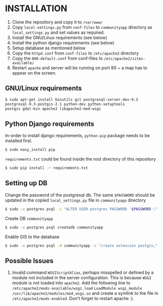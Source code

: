 # INSTALLATION 
1. Clone the repository and copy it to `/var/www/`
2. Copy `local-settings.py` from `conf-files` to `communityapp` 
directory as  `local_settings.py` and set values as required.
3. Install the GNU/Linux requirements (see below)
4. Install the python django requirements (see below)
5. Setup database as mentioned below
6. Copy the `httpd.conf` from `conf-files` to `/etc/apache2` directory
7. Copy the `000-default.conf` from conf-files to 
`/etc/apache2/sites-available/`
7. Restart `apache` and server will be running on port 80 ~ a map has to
appear on the screen.

## GNU/Linux requirements
```bash
$ sudo apt-get install binutils git postgresql-server-dev-9.3 
postgresql-9.3-postgis-2.1 python-dev python-setuptools
postgis gdal-bin apache2 libapache2-mod-wsgi
```

## Python Django requirements
In-order to install django requirements, `python-pip` package needs to be
installed first. 
```bash
$ sudo easy_install pip
```
`requirements.txt` could be found inside the root directory of this 
repository
```bash
$ sudo pip install -r requirements.txt
```

## Setting up DB
Change the password of the postgresql db. The same `$PASSWORD` should be 
updated in the copied `local_settings.py` file in `communityapp` directory
```bash
$ sudo -u postgres psql -c "ALTER USER postgres PASSWORD '$PASSWORD';"
```
Create DB `communityapp`
```bash
$ sudo -u postgres psql createdb communityapp
```
Enable GIS to the database
```bash
$ sudo -u postgres psql -d communityapp -c "create extension postgis;"
```

## Possible Issues
1. Invalid command `WSGIScriptAlias`, perhaps misspelled or defined by a 
module not included in the server configuration.
This is because `WSGI` module is not loaded into `apache2`. Add the 
following line to `/etc/apache2/mods-available/wsgi.load`
`LoadModule wsgi_module /usr/lib/apache2/modules/mod_wsgi.so` and create
a symlink to the file in `/etc/apache2/mods-enabled`. Don't forget to 
restart apache :).
